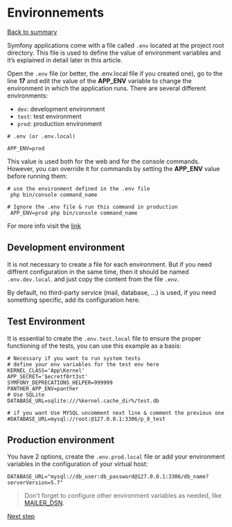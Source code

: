 # Environnements

[Back to summary](../index.md)

Symfony applications come with a file called ``.env`` located at the project root directory. This file is used to define the value of environment variables and it’s explained in detail later in this article.

Open the ``.env`` file (or better, the .env.local file if you created one), go to the line **17** and edit the value of the **APP_ENV** variable to change the environment in which the application runs. There are several different environments:
* `dev`: development environment
* `test`: test environment
* `prod`: production environment

```dotenv
# .env (or .env.local)

APP_ENV=prod
```

This value is used both for the web and for the console commands. However, you can override it for commands by setting the **APP_ENV** value before running them:

```dotenv
# use the environment defined in the .env file
 php bin/console command_name

# Ignore the .env file & run this command in production
 APP_ENV=prod php bin/console command_name
```
For more info visit the [link](https://symfony.com/doc/4.4/configuration.html#configuration-environments "Environments configuration")

## Development environment
It is not necessary to create a file for each environment. But if you need diffrent configuration in the same time, then it should be named `.env.dev.local`. and just copy the content from the file ``.env``.

By default, no third-party service (mail, database, ...) is used, if you need something specific, add its configuration here.

## Test Environment
It is essential to create the `.env.test.local` file to ensure the proper functioning of the tests, you can use this example as a basis:
```dotenv
# Necessary if you want to run system tests
# define your env variables for the test env here
KERNEL_CLASS='App\Kernel'
APP_SECRET='$ecretf0rt3st'
SYMFONY_DEPRECATIONS_HELPER=999999
PANTHER_APP_ENV=panther
# Use SQLite
DATABASE_URL=sqlite:///%kernel.cache_dir%/test.db

# if you want Use MYSQL uncomment next line & comment the previous one
#DATABASE_URL=mysql://root:@127.0.0.1:3306/p_8_test
```

## Production environment
You have 2 options, create the `.env.prod.local` file or add your environment variables in the configuration of your virtual host:
```dotenv
DATABASE_URL="mysql://db_user:db_password@127.0.0.1:3306/db_name?serverVersion=5.7"
```

>Don't forget to configure other environment variables as needed, like [MAILER_DSN](https://symfony.com/doc/4.4/mailer.html "Sending Emails with Mailer").

[Next step](try_application.md "Try the application")